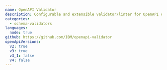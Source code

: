 ```yaml
---
name: OpenAPI Validator
description: Configurable and extensible validator/linter for OpenAPI documents
categories:
  - schema-validators
languages:
  node: true
github: https://github.com/IBM/openapi-validator
openApiVersions:
  v2: true
  v3: true
  v3_1: false
  v4: false
---
```

